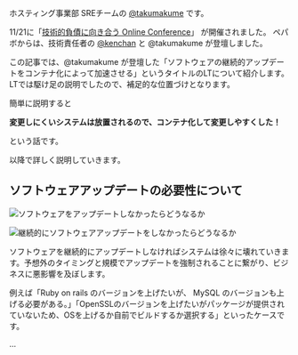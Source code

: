 ホスティング事業部 SREチームの [@takumakume](https://twitter.com/takumakume) です。

11/21に「[技術的負債に向き合う Online Conference](https://findy.connpass.com/event/297813/)」 が開催されました。
ペパボからは、技術責任者の [@kenchan](https://twitter.com/kenchan) と @takumakume が登壇しました。

この記事では、@takumakume が登壇した「ソフトウェアの継続的アップデートをコンテナ化によって加速させる」というタイトルのLTについて紹介します。LTでは駆け足の説明でしたので、補足的な位置づけとなります。

<script defer class="speakerdeck-embed" data-id="f49f05833a0c46b3b2b1e58fbb3f3419" data-ratio="1.7772511848341233" src="//speakerdeck.com/assets/embed.js"></script>

簡単に説明すると

**変更しにくいシステムは放置されるので、コンテナ化して変更しやすくした！**

という話です。

以降で詳しく説明していきます。

## ソフトウェアアップデートの必要性について

![ソフトウェアをアップデートしなかったらどうなるか](2.jpg)

![継続的にソフトウェアアップデートをしなかったらどうなるか](3.jpg)

ソフトウェアを継続的にアップデートしなければシステムは徐々に壊れていきます。予想外のタイミングと規模でアップデートを強制されることに繋がり、ビジネスに悪影響を及ぼします。

例えば「Ruby on rails のバージョンを上げたいが、 MySQL のバージョンも上げる必要がある。」「OpenSSLのバージョンを上げたいがパッケージが提供されていないため、OSを上げるか自前でビルドするか選択する」といったケースです。

...

